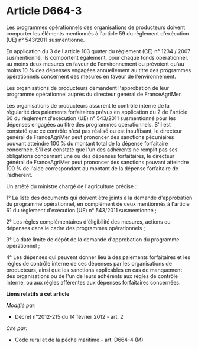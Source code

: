 # Article D664-3

Les programmes opérationnels des organisations de producteurs doivent comporter les éléments mentionnés à l'article 59 du
règlement d'exécution (UE) n° 543/2011 susmentionné. 

En application du 3 de l'article 103 quater du règlement (CE) n° 1234 / 2007 susmentionné, ils comportent également, pour
chaque fonds opérationnel, au moins deux mesures en faveur de l'environnement ou prévoient qu'au moins 10 % des dépenses
engagées annuellement au titre des programmes opérationnels concernent des mesures en faveur de l'environnement. 

Les organisations de producteurs demandent l'approbation de leur programme opérationnel auprès du directeur général de
FranceAgriMer. 

Les organisations de producteurs assurent le contrôle interne de la régularité des paiements forfaitaires prévus en
application du 2 de l'article 60 du règlement d'exécution (UE) n° 543/2011  susmentionné pour les dépenses engagées au titre
des programmes opérationnels. S'il est constaté que ce contrôle n'est pas réalisé ou est insuffisant, le directeur général de
FranceAgriMer peut prononcer des sanctions pécuniaires pouvant atteindre 100 % du montant total de la dépense forfaitaire
concernée. S'il est constaté que l'un des adhérents ne remplit pas ses obligations concernant une ou des dépenses
forfaitaires, le directeur général de FranceAgriMer peut prononcer des sanctions pouvant atteindre 100 % de l'aide
correspondant au montant de la dépense forfaitaire de l'adhérent. 

Un arrêté du ministre chargé de l'agriculture précise : 

1° La liste des documents qui doivent être joints à la demande d'approbation du programme opérationnel, en complément de ceux
mentionnés à l'article 61 du règlement d'exécution (UE) n° 543/2011 susmentionné ; 

2° Les règles complémentaires d'éligibilité des mesures, actions ou dépenses dans le cadre des programmes opérationnels ; 

3° La date limite de dépôt de la demande d'approbation du programme opérationnel ; 

4° Les dépenses qui peuvent donner lieu à des paiements forfaitaires et les règles de contrôle interne de ces dépenses par
les organisations de producteurs, ainsi que les sanctions applicables en cas de manquement des organisations ou de l'un de
leurs adhérents aux règles de contrôle interne, ou aux règles afférentes aux dépenses forfaitaires concernées.

**Liens relatifs à cet article**

_Modifié par_:

  - Décret n°2012-215 du 14 février 2012 - art. 2

_Cité par_:

  - Code rural et de la pêche maritime - art. D664-4 (M)
